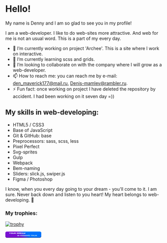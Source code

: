 
<div class="main-info profile">
  <h1 class="profile__title">Hello!</h1>

  <p class="profile__text-greed">
    My name is Denny and I am so glad to see you in my profile!
  </p>

  <p class="profile__text-about">
    I am a web-developer. I like to do web-sites more attractive. And web for me is not an usual word. This is a part of my every day.
  </p>
  
- 🔭 I’m currently working on project 'Archee'. This is a site where I work on interactive. 
- 🌱 I’m currently learning scss and grids. 
- 👯 I’m looking to collaborate on  with the company where I will grow as a web-developer.  
- 📫 How to reach me: you can reach me by e-mail: den_maverick177@mail.ru,  Denis-mamlev@rambler.ru. 
- ⚡ Fun fact: once working on project I have deleted the repository by accident. I had been working on it seven day =)) 

<h2 class="profile__skills-title">
  My skills in web-developing:
</h2>
<ul class="profile__list-skills">
  <li class="profile__list-item">
      HTML5 / CSS3</li>
      <li class="profile__list-item">
      Base of JavaScript</li>
      <li class="profile__list-item">
      Git & GitHub: base</li>
      <li class="profile__list-item">
        Preprocessors: sass, scss, less
      </li>
      <li class="profile__list-item">
        Pixel Perfect
      </li>
      <li class="profile__list-item">
        Svg-sprites
      </li>
      <li class="profile__list-item">
        Gulp
      </li>
      <li class="profile__list-item">
        Webpack
      </li>
      <li class="profile__list-item">
        Bem-naming
      </li>
      <li class="profile__list-item">
        Sliders: slick.js, swiper.js
      </li>
      <li class="profile__list-item">
        Figma / Photoshop
      </li>    
</ul>

<p class="profile__text-end">
  I know, when you every day going to your dream - you'll come to it. I am sure. Never back down and listen to you heart! My heart belongs to web-developing. 💖
</p>
  
  ### My trophies:
  
  [![trophy](https://github-profile-trophy.vercel.app/?username=DennyMaverick&theme=algolia)](https://github.com/DennyMaverick/github-profile-trophy)
  
 
<img src="./img/your-dream-is-coming-true.png" alt="dream is coming true"> 
  
</div>
